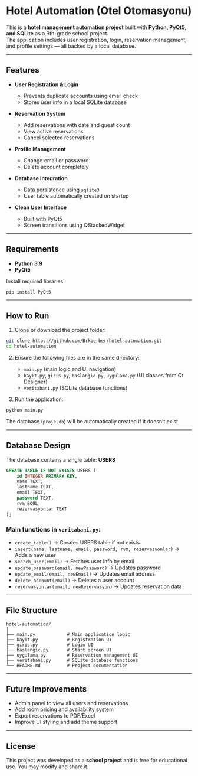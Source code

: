 # Hotel Automation (Otel Otomasyonu)

This is a **hotel management automation project** built with **Python, PyQt5, and SQLite** as a 9th-grade school project.  
The application includes user registration, login, reservation management, and profile settings — all backed by a local database.

---

## Features

- **User Registration & Login**  
  - Prevents duplicate accounts using email check  
  - Stores user info in a local SQLite database  

- **Reservation System**  
  - Add reservations with date and guest count  
  - View active reservations  
  - Cancel selected reservations  

- **Profile Management**  
  - Change email or password  
  - Delete account completely  

- **Database Integration**  
  - Data persistence using `sqlite3`  
  - User table automatically created on startup  

- **Clean User Interface**  
  - Built with PyQt5  
  - Screen transitions using QStackedWidget  

---

## Requirements

- **Python 3.9**  
- **PyQt5**  

Install required libraries:
```bash
pip install PyQt5
```

---

## How to Run

1. Clone or download the project folder:
```bash
git clone https://github.com/Brkberber/hotel-automation.git
cd hotel-automation
```

2. Ensure the following files are in the same directory:  
   - `main.py` (main logic and UI navigation)  
   - `kayit.py`, `giris.py`, `baslangic.py`, `uygulama.py` (UI classes from Qt Designer)  
   - `veritabani.py` (SQLite database functions)  

3. Run the application:
```bash
python main.py
```

The database (`proje.db`) will be automatically created if it doesn’t exist.

---

## Database Design

The database contains a single table: **USERS**  
```sql
CREATE TABLE IF NOT EXISTS USERS (
    id INTEGER PRIMARY KEY,
    name TEXT,
    lastname TEXT,
    email TEXT,
    password TEXT,
    rvm BOOL,
    rezervasyonlar TEXT
);
```

### Main functions in `veritabani.py`:
- `create_table()` → Creates USERS table if not exists  
- `insert(name, lastname, email, password, rvm, rezervasyonlar)` → Adds a new user  
- `search_user(email)` → Fetches user info by email  
- `update_password(email, newPassword)` → Updates password  
- `update_email(email, newEmail)` → Updates email address  
- `delete_account(email)` → Deletes a user account  
- `rezervasyonlar(email, newRezervasyon)` → Updates reservation data  

---

## File Structure

```
hotel-automation/
│
├── main.py            # Main application logic
├── kayit.py           # Registration UI
├── giris.py           # Login UI
├── baslangic.py       # Start screen UI
├── uygulama.py        # Reservation management UI
├── veritabani.py      # SQLite database functions
└── README.md          # Project documentation
```

---

## Future Improvements

- Admin panel to view all users and reservations  
- Add room pricing and availability system  
- Export reservations to PDF/Excel  
- Improve UI styling and add theme support  

---

## License

This project was developed as a **school project** and is free for educational use. You may modify and share it.  
